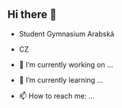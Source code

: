 ## Hi there 👋
- Student Gymnasium Arabská
- CZ


- 🔭 I’m currently working on ...
- 🌱 I’m currently learning ...
- 📫 How to reach me: ...
